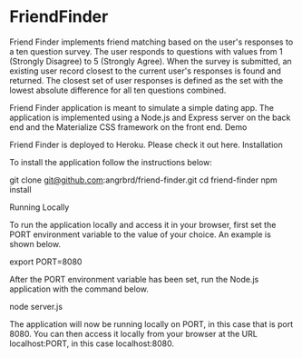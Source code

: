 # FriendFinder

Friend Finder implements friend matching based on the user's responses to a ten question survey. The user responds to questions with values from 1 (Strongly Disagree) to 5 (Strongly Agree). When the survey is submitted, an existing user record closest to the current user's responses is found and returned. The closest set of user responses is defined as the set with the lowest absolute difference for all ten questions combined.

Friend Finder application is meant to simulate a simple dating app. The application is implemented using a Node.js and Express server on the back end and the Materialize CSS framework on the front end.
Demo

Friend Finder is deployed to Heroku. Please check it out here.
Installation

To install the application follow the instructions below:

git clone git@github.com:angrbrd/friend-finder.git
cd friend-finder
npm install

Running Locally

To run the application locally and access it in your browser, first set the PORT environment variable to the value of your choice. An example is shown below.

export PORT=8080

After the PORT environment variable has been set, run the Node.js application with the command below.

node server.js

The application will now be running locally on PORT, in this case that is port 8080. You can then access it locally from your browser at the URL localhost:PORT, in this case localhost:8080.
